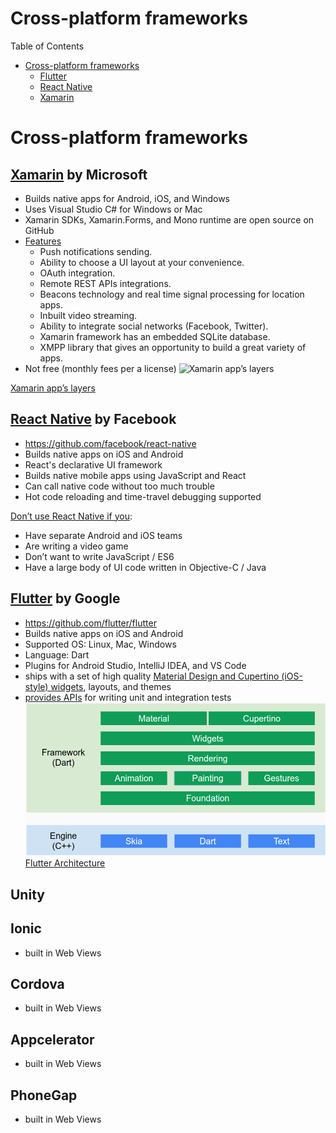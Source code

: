 # Cross-platform frameworks

Table of Contents
- [Cross-platform frameworks](#cross-platform-frameworks)
  - [Flutter](#flutter-by-google)
  - [React Native](#react-native-by-facebook)
  - [Xamarin](#xamarin-by-microsoft)

# Cross-platform frameworks

## [Xamarin](https://visualstudio.microsoft.com/xamarin/) by Microsoft
- Builds native apps for Android, iOS, and Windows
- Uses Visual Studio C# for Windows or Mac
- Xamarin SDKs, Xamarin.Forms, and Mono runtime are open source on GitHub
- [Features](http://www.nexgendesign.com/xamarin-troubles)
  - Push notifications sending.
  - Ability to choose a UI layout at your convenience.
  - OAuth integration.
  - Remote REST APIs integrations.
  - Beacons technology and real time signal processing for location apps.
  - Inbuilt video streaming.
  - Ability to integrate social networks (Facebook, Twitter).
  - Xamarin framework has an embedded SQLite database.
  - XMPP library that gives an opportunity to build a great variety of apps.
- Not free (monthly fees per a license)
![Xamarin app’s layers](http://www.nexgendesign.com/wp-content/uploads/xamarin-forms-architecture-e1438001061974.png)

[Xamarin app’s layers](http://www.nexgendesign.com/xamarin-troubles)
  
## [React Native](https://facebook.github.io/react-native/) by Facebook 
- https://github.com/facebook/react-native
- Builds native apps on iOS and Android
- React's declarative UI framework
- Builds native mobile apps using JavaScript and React
- Can call native code without too much trouble
- Hot code reloading and time-travel debugging supported

[Don’t use React Native if you](https://medium.com/dailyjs/12-common-questions-about-react-native-74fc9ba49b17):
- Have separate Android and iOS teams
- Are writing a video game
- Don’t want to write JavaScript / ES6
- Have a large body of UI code written in Objective-C / Java
  
## [Flutter](https://flutter.dev/) by Google 
- https://github.com/flutter/flutter
- Builds native apps on iOS and Android
- Supported OS: Linux, Mac, Windows
- Language: Dart
- Plugins for Android Studio, IntelliJ IDEA, and VS Code
- ships with a set of high quality [Material Design and Cupertino (iOS-style) widgets](https://flutter.dev/docs/development/ui/widgets), layouts, and themes
- [provides APIs](https://flutter.dev/docs/testing) for writing unit and integration tests
![Flutter Architecture](flutter-architecture.png)
[Flutter Architecture](https://docs.google.com/presentation/d/1cw7A4HbvM_Abv320rVgPVGiUP2msVs7tfGbkgdrTy0I/edit#slide=id.gbb3c3233b_0_162)

## Unity

## Ionic
- built in Web Views

## Cordova
- built in Web Views

## Appcelerator
- built in Web Views

## PhoneGap
- built in Web Views

